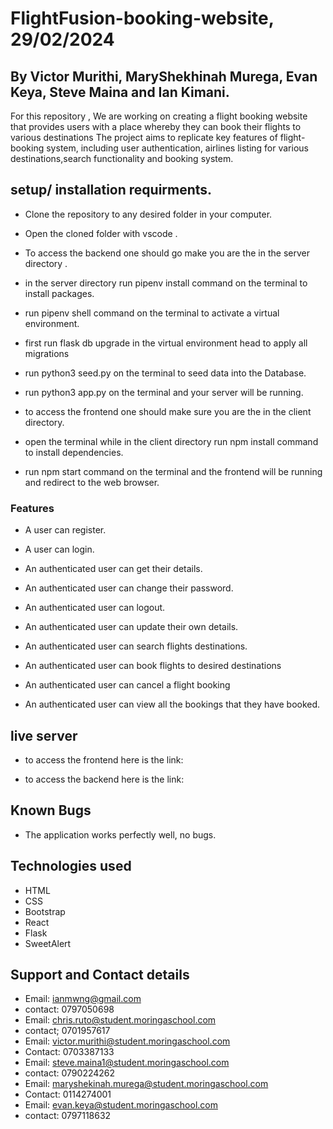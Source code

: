# FlightFusion-booking-website, 29/02/2024

## By Victor Murithi, MaryShekhinah Murega, Evan Keya, Steve Maina and Ian Kimani.

For this repository , We are working on creating a flight booking website that provides users with a place whereby they can book their flights to various destinations
The project aims to replicate key features of flight-booking system, including user authentication, airlines listing for various destinations,search functionality and booking system.

## setup/ installation requirments.
- Clone the repository to any desired folder in your computer. 

- Open the cloned folder with vscode .

- To access the backend one should go make you are the in the server directory .

- in the server directory run pipenv install command on the terminal to install packages.

- run pipenv shell command on the terminal to activate a virtual environment.

- first run flask db upgrade in the virtual environment head to apply all migrations

- run python3 seed.py on the terminal to seed data into the Database.

- run python3 app.py on the terminal and your server will be running.

- to access the frontend one should make sure you are the in the client directory.

- open the terminal while in the client directory run npm install command to install dependencies.

- run npm start command on the terminal and the frontend will be running and redirect to the web browser.

### Features
- A user can register.

- A user can login.

- An authenticated user can get their details.

- An authenticated user can change their password.

- An authenticated user can logout.

- An authenticated user can update their own details.

- An authenticated user can search flights destinations.

- An authenticated user can book flights to desired destinations

- An authenticated user can cancel a flight booking

- An authenticated user can view all the bookings that they have booked.

## live server
- to access the frontend here is the link:

- to access the backend here is the link:

## Known Bugs
- The application works perfectly well, no bugs.

## Technologies used
- HTML
- CSS 
- Bootstrap
- React
- Flask
- SweetAlert

## Support and Contact details
- Email: ianmwng@gmail.com
- contact: 0797050698
- Email: chris.ruto@student.moringaschool.com
- contact; 0701957617
- Email: victor.murithi@student.moringaschool.com
- Contact: 0703387133
- Email: steve.maina1@student.moringaschool.com
- contact: 0790224262
- Email: maryshekinah.murega@student.moringaschool.com
- Contact: 0114274001
- Email: evan.keya@student.moringaschool.com
- contact: 0797118632
